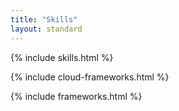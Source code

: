 ```yaml
---
title: "Skills"
layout: standard
---
```


{% include skills.html %}

{% include cloud-frameworks.html %}

{% include frameworks.html %}
